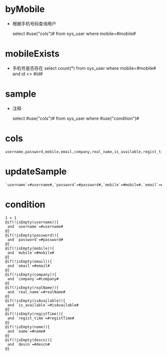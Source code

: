 byMobile
===
* 根据手机号码查询用户

    select #use("cols")# from sys_user where mobile=#mobile#
    
mobileExists
===
*  手机号是否存在
   select count(*) from sys_user where mobile=#mobile# and id <> #id#


sample
===
* 注释

	select #use("cols")# from sys_user where #use("condition")#

cols
===

	username,password,mobile,email,company,real_name,is_available,regist_time,id,name,descn

updateSample
===

	`username`=#username#,`password`=#password#,`mobile`=#mobile#,`email`=#email#,`company`=#company#,`real_name`=#realName#,`is_available`=#isAvailable#,`regist_time`=#registTime#,`id`=#id#,`name`=#name#,`descn`=#descn#

condition
===

	1 = 1  
	@if(!isEmpty(username)){
	 and `username`=#username#
	@}
	@if(!isEmpty(password)){
	 and `password`=#password#
	@}
	@if(!isEmpty(mobile)){
	 and `mobile`=#mobile#
	@}
	@if(!isEmpty(email)){
	 and `email`=#email#
	@}
	@if(!isEmpty(company)){
	 and `company`=#company#
	@}
	@if(!isEmpty(realName)){
	 and `real_name`=#realName#
	@}
	@if(!isEmpty(isAvailable)){
	 and `is_available`=#isAvailable#
	@}
	@if(!isEmpty(registTime)){
	 and `regist_time`=#registTime#
	@}
	@if(!isEmpty(name)){
	 and `name`=#name#
	@}
	@if(!isEmpty(descn)){
	 and `descn`=#descn#
	@}
	
